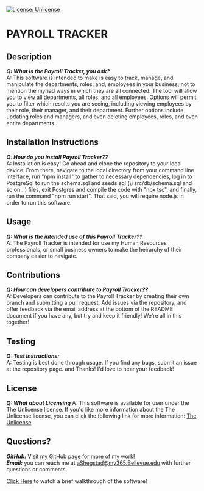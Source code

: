 
[![License: Unlicense](https://img.shields.io/badge/license-Unlicense-blue.svg)](http://unlicense.org/)
# PAYROLL TRACKER 

## Description
***Q: What is the Payroll Tracker, you ask?*** <br>
A: This software is intended to make is easy to track, manage, and manipulate the departments, roles, and, employees in your business, not to mention the myriad ways in which they are all connected. The tool will allow you to view all departments, all roles, and all employees. Options will permit you to filter which results you are seeing, including viewing employees by their role, their manager, and their department. Further options include updating roles and managers, and even deleting employees, roles, and even entire departments. <br>

## Installation Instructions 
***Q: How do you install Payroll Tracker??*** <br>
A: Installation is easy! Go ahead and clone the repository to your local device. From there, navigate to the local directory from your command line interface, run "npm install" to gather to necessary dependencies, log in to PostgreSql to run the schema.sql and seeds.sql (\i src/db/schema.sql and so on...) files, exit Postgres and compile the code with "npx tsc", and finally, run the command "npm run start". That said, you will require node.js in order to run this software.<br>

## Usage
***Q: What is the intended use of this Payroll Tracker??*** <br>
A: The Payroll Tracker is intended for use my Human Resources professionals, or small business owners to make the heirarchy of their company easier to navigate.<br>

## Contributions
***Q: How can developers contribute to Payroll Tracker??*** <br>
A: Developers can contribute to the Payroll Tracker by creating their own branch and submitting a pull request. Add issues via the repository, and offer feedback via the email address at the bottom of the README document if you have any, but try and keep it friendly! We're all in this together!<br>

## Testing 
***Q: Test Instructions:<br>***
A: Testing is best done through usage. If you find any bugs, submit an issue at the repository page. and Thanks! I'd love to hear your feedback!<br>


## License
***Q: What about Licensing***
A: This software is available for user under the The Unlicense license. If you'd like more information about the The Unlicense license, you can click the following link for more information:
[The Unlicense](http://unlicense.org/)


## Questions?
***GitHub:*** Visit [my GitHub page](https://www.github.com/AMShegstad) for more of my work!<br>
***Email:*** you can reach me at aShegstad@my365.Bellevue.edu with further questions or comments.


[Click Here](https://drive.google.com/file/d/1wwvOvSer0DTSpvhzi7BC80rE1F3vLgx5/view) to watch a brief walkthrough of the software!